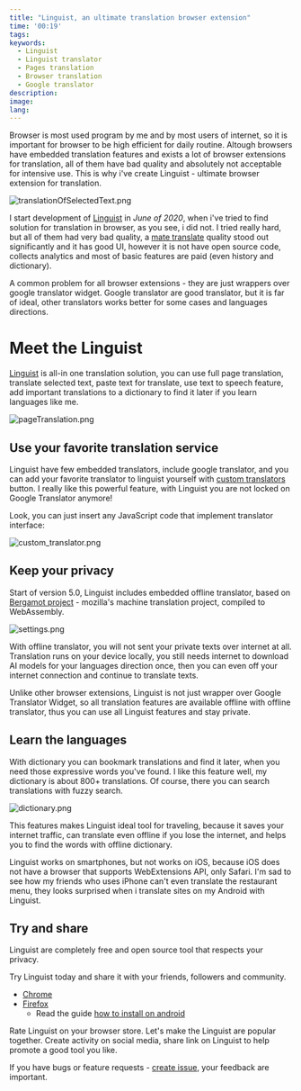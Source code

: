 ```yaml
---
title: "Linguist, an ultimate translation browser extension"
time: '00:19'
tags:
keywords:
  - Linguist
  - Linguist translator
  - Pages translation
  - Browser translation
  - Google translator
description:
image:
lang:
---
```


Browser is most used program by me and by most users of internet, so it is important for browser to be high efficient for daily routine. Altough browsers have embedded translation features and exists a lot of browser extensions for translation, all of them have bad quality and absolutely not acceptable for intensive use. This is why i've create Linguist - ultimate browser extension for translation.

![translationOfSelectedText.png](./translationOfSelectedText.png)

I start development of [Linguist](https://github.com/translate-tools/linguist) in *June of 2020*, when i've tried to find solution for translation in browser, as you see, i did not. I tried really hard, but all of them had very bad quality, a [mate translate](https://gikken.co/mate-translate/) quality stood out significantly and it has good UI, however it is not have open source code, collects analytics and most of basic features are paid (even history and dictionary).

A common problem for all browser extensions - they are just wrappers over google translator widget. Google translator are good translator, but it is far of ideal, other translators works better for some cases and languages directions.


# Meet the Linguist

[Linguist](https://github.com/translate-tools/linguist) is all-in one translation solution, you can use full page translation, translate selected text, paste text for translate, use text to speech feature, add important translations to a dictionary to find it later if you learn languages like me.

![pageTranslation.png](./pageTranslation.png)

## Use your favorite translation service

Linguist have few embedded translators, include google translator, and you can add your favorite translator to linguist yourself with [custom translators](https://github.com/translate-tools/linguist/blob/bcc8c471fdede42b6bbc541144eb89a93587f605/docs/CustomTranslator.md) button. I really like this powerful feature, with Linguist you are not locked on Google Translator anymore!

Look, you can just insert any JavaScript code that implement translator interface:

![custom_translator.png](./custom_translator.png)

## Keep your privacy

Start of version 5.0, Linguist includes embedded offline translator, based on [Bergamot project](https://github.com/browsermt/bergamot-translator) - mozilla's machine translation project, compiled to WebAssembly.

![settings.png](./settings.png)

With offline translator, you will not sent your private texts over internet at all. Translation runs on your device locally, you still needs internet to download AI models for your languages direction once, then you can even off your internet connection and continue to translate texts.

Unlike other browser extensions, Linguist is not just wrapper over Google Translator Widget, so all translation features are available offline with offline translator, thus you can use all Linguist features and stay private.

## Learn the languages

With dictionary you can bookmark translations and find it later, when you need those expressive words you've found. I like this feature well, my dictionary is about 800+ translations. Of course, there you can search translations with fuzzy search.

![dictionary.png](./dictionary.png)

This features makes Linguist ideal tool for traveling, because it saves your internet traffic, can translate even offline if you lose the internet, and helps you to find the words with offline dictionary.

Linguist works on smartphones, but not works on iOS, because iOS does not have a browser that supports WebExtensions API, only Safari. I'm sad to see how my friends who uses iPhone can't even translate the restaurant menu, they looks surprised when i translate sites on my Android with Linguist.

## Try and share

Linguist are completely free and open source tool that respects your privacy.

Try Linguist today and share it with your friends, followers and community.
- [Chrome](https://chrome.google.com/webstore/detail/gbefmodhlophhakmoecijeppjblibmie)
- [Firefox](https://addons.mozilla.org/addon/linguist-translator/)
  - Read the guide [how to install on android](https://github.com/translate-tools/linguist#android)

Rate Linguist on your browser store. Let's make the Linguist are popular together. Create activity on social media, share link on Linguist to help promote a good tool you like.

If you have bugs or feature requests - [create issue](https://github.com/translate-tools/linguist/issues/new), your feedback are important.